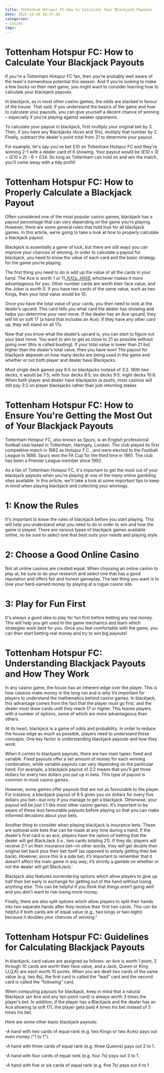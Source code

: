 ```yaml
---
title: Tottenham Hotspur FC How to Calculate Your Blackjack Payouts
date: 2022-12-20 18:37:39
categories:
- Casino
tags:
---
```



#  Tottenham Hotspur FC: How to Calculate Your Blackjack Payouts

If you're a Tottenham Hotspur FC fan, then you're probably well aware of the team's tremendous potential this season. And if you're looking to make a few bucks on their next game, you might want to consider learning how to calculate your blackjack payouts.

In blackjack, as in most other casino games, the odds are stacked in favour of the house. That said, if you understand the basics of the game and how to calculate your payouts, you can give yourself a decent chance of winning – especially if you're playing against weaker opponents.

To calculate your payout in blackjack, first multiply your original bet by 3. Then, if you have any Blackjacks (Aces and 10s), multiply that number by 2. Finally, subtract the dealer's point total from 21 to determine your payout.

For example, let's say you've bet £10 on Tottenham Hotspur FC and they're winning 2-1 with a dealer card of 6 showing. Your payout would be (£10 x 3) + (£10 x 2) - 6 = £34. So long as Tottenham can hold on and win the match, you'll come away with a tidy profit!

#  Tottenham Hotspur FC: How to Properly Calculate a Blackjack Payout

Often considered one of the most popular casino games, blackjack has a payout percentage that can vary depending on the game you’re playing. However, there are some general rules that hold true for all blackjack games. In this article, we’re going to take a look at how to properly calculate a blackjack payout.

Blackjack is essentially a game of luck, but there are still ways you can improve your chances of winning. In order to calculate a payout for blackjack, you need to know the value of each card and the basic strategy for the game you’re playing.

The first thing you need to do is add up the value of all the cards in your hand. The Ace is worth 1 or 11,[카지노 사이트](https://choegocasino.com/) whichever makes it more advantageous for you. Other number cards are worth their face value, and the Joker is worth 0. If you have two cards of the same value, such as two Kings, then your total value would be 10.

Once you have the total value of your cards, you then need to look at the dealer’s upcard. This card tells you what card the dealer has showing and helps you determine your next move. If the dealer has an Ace upcard, they will hit on soft 17 (a hand that includes an Ace). If they have any other card up, they will stand on all 17s.

Now that you know what the dealer’s upcard is, you can start to figure out your best move. You want to aim to get as close to 21 as possible without going over (this is called busting). If your total value is lower than 21 but higher than the dealer’s total value, then you have won! The payout for blackjack depends on how many decks are being used in the game and whether or not both player and dealer have Blackjacks.

Most single deck games pay 6:5 on blackjacks instead of 3:2. With two decks, it would be 7:5; with four decks 8:5; six decks 9:5; eight decks 10:6. When both player and dealer have blackjacks (a push), most casinos will still pay 3:2 on player blackjacks rather than just returning stakes

#  Tottenham Hotspur FC: How to Ensure You're Getting the Most Out of Your Blackjack Payouts

Tottenham Hotspur FC, also known as Spurs, is an English professional football club based in Tottenham, Haringey, London. The club played its first competitive match in 1882 as Hotspur F.C., and were elected to the Football League in 1888. Spurs won the FA Cup for the third time in 1961. The club has been a Premier League member since 1992.

As a fan of Tottenham Hotspur FC, it's important to get the most out of your blackjack payouts when you're playing at one of the many online gambling sites available. In this article, we'll take a look at some important tips to keep in mind when playing blackjack and collecting your winnings.

# 1: Know the Rules

It's important to know the rules of blackjack before you start playing. This will help you understand what you need to do in order to win and how the game is played. There are various types of blackjack games available online, so be sure to select one that best suits your needs and playing style.

# 2: Choose a Good Online Casino

Not all online casinos are created equal. When choosing an online casino to play at, be sure to do your research and select one that has a good reputation and offers fair and honest gameplay. The last thing you want is to lose your hard-earned money by playing at a rogue casino site.

# 3: Play for Fun First

It's always a good idea to play for fun first before betting any real money. This will help you get used to the game mechanics and learn which strategies work best for you. Once you feel comfortable with the game, you can then start betting real money and try to win big payouts!

#  Tottenham Hotspur FC: Understanding Blackjack Payouts and How They Work

In any casino game, the house has an inherent edge over the player. This is how casinos make money in the long run and is why it’s important for players to understand the mathematics behind casino games. In blackjack, this advantage comes from the fact that the player must go first, and the dealer must draw cards until they reach 17 or higher. This leaves players with a number of options, some of which are more advantageous than others.

At its heart, blackjack is a game of odds and probability. In order to reduce the house edge as much as possible, players need to understand these concepts. One key factor is understanding blackjack payouts and how they work.

When it comes to blackjack payouts, there are two main types: fixed and variable. Fixed payouts offer a set amount of money for each winning combination, while variable payouts can vary depending on the particular hand. For example, a blackjack payout of 3:2 means that you’ll get three dollars for every two dollars you put up in bets. This type of payout is common in most casino games.

However, some games offer payouts that are not as favourable to the player. For instance, a blackjack payout of 6:5 gives you six dollars for every five dollars you bet—but only if you manage to get a blackjack. Otherwise, your payout will be just 1:1 like most other casino games. It’s important to be aware of these less favourable payouts before playing so that you can make informed decisions about your bets.

Another thing to consider when playing blackjack is insurance bets. These are optional side bets that can be made at any time during a hand. If the dealer’s first card is an ace, players have the option of betting that the dealer will get BlackJack (i.e., two cards totaling 21). If they do, players will receive 2:1 on their insurance bet—in other words, they will get double their original bet back plus their bet itself (as opposed to simply getting their bet back). However, since this is a side bet, it’s important to remember that it doesn’t affect the main game in any way; it’s strictly a gamble on whether or not the dealer will get BlackJack.'

Blackjack also features surrendering options which allow players to give up half their bet early in exchange for getting out of the hand without losing anything else. This can be helpful if you think that things aren’t going well and you don’t want to risk losing more money.

Finally, there are also split options which allow players to split their hands into two separate hands after they receive their first two cards. This can be helpful if both cards are of equal value (e.g., two kings or two eight) because it doubles your chances of winning."

#  Tottenham Hotspur FC: Guidelines for Calculating Blackjack Payouts

In blackjack, card values are assigned as follows: an Ace is worth 1 point, 2 through 10 cards are worth their face value, and a Jack, Queen or King (J,Q,K) are each worth 10 points. When you are dealt two cards of the same value (e.g. two 8s), the first card is called the “lead” card and the second card is called the “following” card.

When computing payouts for blackjack, keep in mind that a natural Blackjack (an Ace and any ten-point card) is always worth 3 times the player’s bet. In addition, if the player has a Blackjack and the dealer has an Ace showing (a soft 17), the player gets paid 4 times his bet instead of 3 times his bet.

Here are some other basic blackjack payouts:

-A hand with two cards of equal rank (e.g. two Kings or two Aces) pays out even money ("1 to 1").

-A hand with three cards of equal rank (e.g. three Queens) pays out 2 to 1.

-A hand with four cards of equal rank (e.g. four 7s) pays out 3 to 1.

-A hand with five or six cards of equal rank (e.g. five 7s) pays out 4 to 1